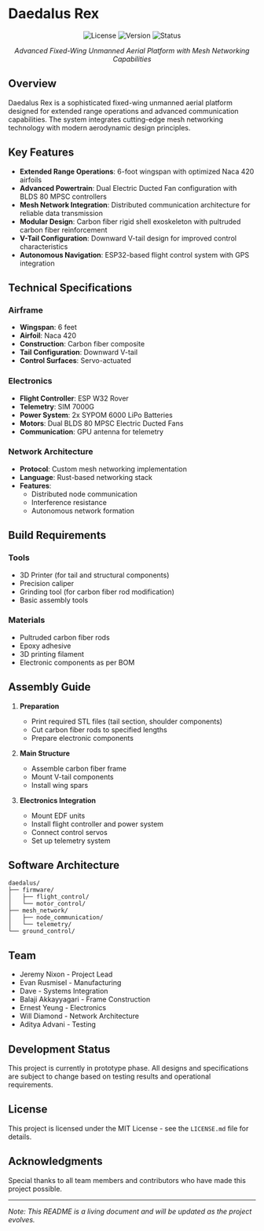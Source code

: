 # Daedalus Rex

<div align="center">
  
![License](https://img.shields.io/badge/license-MIT-blue.svg)
![Version](https://img.shields.io/badge/version-1.0.0-green.svg)
![Status](https://img.shields.io/badge/status-prototype-orange.svg)

*Advanced Fixed-Wing Unmanned Aerial Platform with Mesh Networking Capabilities*

</div>

## Overview

Daedalus Rex is a sophisticated fixed-wing unmanned aerial platform designed for extended range operations and advanced communication capabilities. The system integrates cutting-edge mesh networking technology with modern aerodynamic design principles.

## Key Features

- **Extended Range Operations**: 6-foot wingspan with optimized Naca 420 airfoils
- **Advanced Powertrain**: Dual Electric Ducted Fan configuration with BLDS 80 MPSC controllers
- **Mesh Network Integration**: Distributed communication architecture for reliable data transmission
- **Modular Design**: Carbon fiber rigid shell exoskeleton with pultruded carbon fiber reinforcement
- **V-Tail Configuration**: Downward V-tail design for improved control characteristics
- **Autonomous Navigation**: ESP32-based flight control system with GPS integration

## Technical Specifications

### Airframe
- **Wingspan**: 6 feet
- **Airfoil**: Naca 420
- **Construction**: Carbon fiber composite
- **Tail Configuration**: Downward V-tail
- **Control Surfaces**: Servo-actuated

### Electronics
- **Flight Controller**: ESP W32 Rover
- **Telemetry**: SIM 7000G
- **Power System**: 2x SYPOM 6000 LiPo Batteries
- **Motors**: Dual BLDS 80 MPSC Electric Ducted Fans
- **Communication**: GPU antenna for telemetry

### Network Architecture
- **Protocol**: Custom mesh networking implementation
- **Language**: Rust-based networking stack
- **Features**: 
  - Distributed node communication
  - Interference resistance
  - Autonomous network formation

## Build Requirements

### Tools
- 3D Printer (for tail and structural components)
- Precision caliper
- Grinding tool (for carbon fiber rod modification)
- Basic assembly tools

### Materials
- Pultruded carbon fiber rods
- Epoxy adhesive
- 3D printing filament
- Electronic components as per BOM

## Assembly Guide

1. **Preparation**
   - Print required STL files (tail section, shoulder components)
   - Cut carbon fiber rods to specified lengths
   - Prepare electronic components

2. **Main Structure**
   - Assemble carbon fiber frame
   - Mount V-tail components
   - Install wing spars

3. **Electronics Integration**
   - Mount EDF units
   - Install flight controller and power system
   - Connect control servos
   - Set up telemetry system

## Software Architecture

```
daedalus/
├── firmware/
│   ├── flight_control/
│   └── motor_control/
├── mesh_network/
│   ├── node_communication/
│   └── telemetry/
└── ground_control/
```

## Team

- Jeremy Nixon - Project Lead
- Evan Rusmisel - Manufacturing
- Dave - Systems Integration
- Balaji Akkayyagari - Frame Construction
- Ernest Yeung - Electronics
- Will Diamond - Network Architecture
- Aditya Advani - Testing

## Development Status

This project is currently in prototype phase. All designs and specifications are subject to change based on testing results and operational requirements.

## License

This project is licensed under the MIT License - see the `LICENSE.md` file for details.

## Acknowledgments

Special thanks to all team members and contributors who have made this project possible.

---

*Note: This README is a living document and will be updated as the project evolves.*

